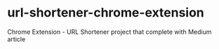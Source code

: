 # url-shortener-chrome-extension
Chrome Extension - URL Shortener project that complete with Medium article
